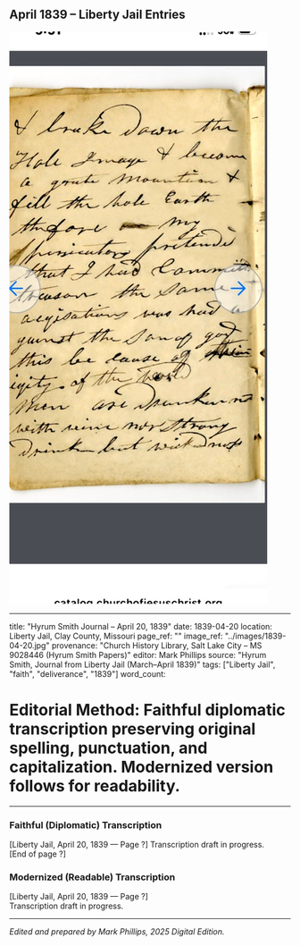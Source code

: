 ## April 1839 – Liberty Jail Entries

![Manuscript page thumbnail](../images/1839-04-20.jpg)

---
title: "Hyrum Smith Journal – April 20, 1839"
date: 1839-04-20
location: Liberty Jail, Clay County, Missouri
page_ref: ""
image_ref: "../images/1839-04-20.jpg"
provenance: "Church History Library, Salt Lake City – MS 9028446 (Hyrum Smith Papers)"
editor: Mark Phillips
source: "Hyrum Smith, Journal from Liberty Jail (March–April 1839)"
tags: ["Liberty Jail", "faith", "deliverance", "1839"]
word_count:
# Editorial Method: Faithful diplomatic transcription preserving original spelling, punctuation, and capitalization. Modernized version follows for readability.
---

### Faithful (Diplomatic) Transcription
[Liberty Jail, April 20, 1839 — Page ?]
Transcription draft in progress.  
[End of page ?]

### Modernized (Readable) Transcription
[Liberty Jail, April 20, 1839 — Page ?]  
Transcription draft in progress.

---
*Edited and prepared by Mark Phillips, 2025 Digital Edition.*
